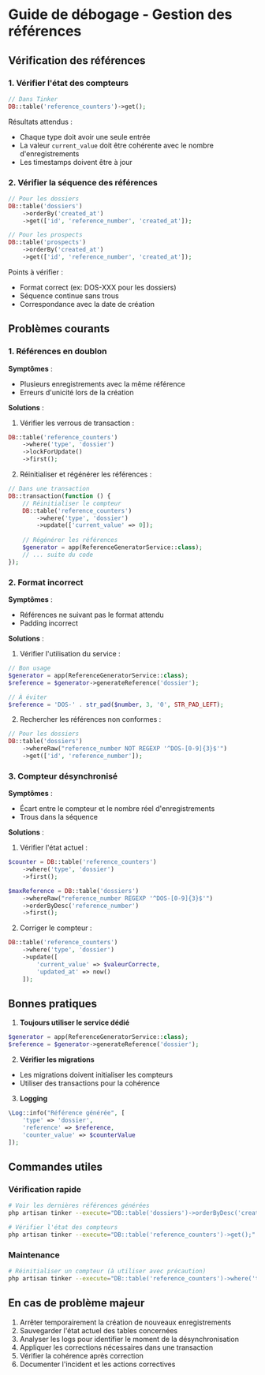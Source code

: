 # Guide de débogage - Gestion des références

## Vérification des références

### 1. Vérifier l'état des compteurs
```php
// Dans Tinker
DB::table('reference_counters')->get();
```

Résultats attendus :
- Chaque type doit avoir une seule entrée
- La valeur `current_value` doit être cohérente avec le nombre d'enregistrements
- Les timestamps doivent être à jour

### 2. Vérifier la séquence des références
```php
// Pour les dossiers
DB::table('dossiers')
    ->orderBy('created_at')
    ->get(['id', 'reference_number', 'created_at']);

// Pour les prospects
DB::table('prospects')
    ->orderBy('created_at')
    ->get(['id', 'reference_number', 'created_at']);
```

Points à vérifier :
- Format correct (ex: DOS-XXX pour les dossiers)
- Séquence continue sans trous
- Correspondance avec la date de création

## Problèmes courants

### 1. Références en doublon

**Symptômes** :
- Plusieurs enregistrements avec la même référence
- Erreurs d'unicité lors de la création

**Solutions** :
1. Vérifier les verrous de transaction :
```php
DB::table('reference_counters')
    ->where('type', 'dossier')
    ->lockForUpdate()
    ->first();
```

2. Réinitialiser et régénérer les références :
```php
// Dans une transaction
DB::transaction(function () {
    // Réinitialiser le compteur
    DB::table('reference_counters')
        ->where('type', 'dossier')
        ->update(['current_value' => 0]);
    
    // Régénérer les références
    $generator = app(ReferenceGeneratorService::class);
    // ... suite du code
});
```

### 2. Format incorrect

**Symptômes** :
- Références ne suivant pas le format attendu
- Padding incorrect

**Solutions** :
1. Vérifier l'utilisation du service :
```php
// Bon usage
$generator = app(ReferenceGeneratorService::class);
$reference = $generator->generateReference('dossier');

// À éviter
$reference = 'DOS-' . str_pad($number, 3, '0', STR_PAD_LEFT);
```

2. Rechercher les références non conformes :
```php
// Pour les dossiers
DB::table('dossiers')
    ->whereRaw("reference_number NOT REGEXP '^DOS-[0-9]{3}$'")
    ->get(['id', 'reference_number']);
```

### 3. Compteur désynchronisé

**Symptômes** :
- Écart entre le compteur et le nombre réel d'enregistrements
- Trous dans la séquence

**Solutions** :
1. Vérifier l'état actuel :
```php
$counter = DB::table('reference_counters')
    ->where('type', 'dossier')
    ->first();

$maxReference = DB::table('dossiers')
    ->whereRaw("reference_number REGEXP '^DOS-[0-9]{3}$'")
    ->orderByDesc('reference_number')
    ->first();
```

2. Corriger le compteur :
```php
DB::table('reference_counters')
    ->where('type', 'dossier')
    ->update([
        'current_value' => $valeurCorrecte,
        'updated_at' => now()
    ]);
```

## Bonnes pratiques

1. **Toujours utiliser le service dédié**
```php
$generator = app(ReferenceGeneratorService::class);
$reference = $generator->generateReference('dossier');
```

2. **Vérifier les migrations**
- Les migrations doivent initialiser les compteurs
- Utiliser des transactions pour la cohérence

3. **Logging**
```php
\Log::info("Référence générée", [
    'type' => 'dossier',
    'reference' => $reference,
    'counter_value' => $counterValue
]);
```

## Commandes utiles

### Vérification rapide
```bash
# Voir les dernières références générées
php artisan tinker --execute="DB::table('dossiers')->orderByDesc('created_at')->take(5)->get(['reference_number', 'created_at']);"

# Vérifier l'état des compteurs
php artisan tinker --execute="DB::table('reference_counters')->get();"
```

### Maintenance
```bash
# Réinitialiser un compteur (à utiliser avec précaution)
php artisan tinker --execute="DB::table('reference_counters')->where('type', 'dossier')->update(['current_value' => 0]);"
```

## En cas de problème majeur

1. Arrêter temporairement la création de nouveaux enregistrements
2. Sauvegarder l'état actuel des tables concernées
3. Analyser les logs pour identifier le moment de la désynchronisation
4. Appliquer les corrections nécessaires dans une transaction
5. Vérifier la cohérence après correction
6. Documenter l'incident et les actions correctives
